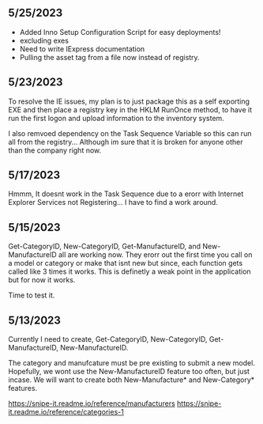 ## 5/25/2023

- Added Inno Setup Configuration Script for easy deployments!
- excluding exes
- Need to write IExpress documentation
- Pulling the asset tag from a file now instead of registry.

## 5/23/2023

To resolve the IE issues, my plan is to just package this as a self exporting EXE and then place a registry key in the HKLM RunOnce method, to have it run the first logon and upload information to the inventory system.

I also remvoed dependency on the Task Sequence Variable so this can run all from the registry... Although im sure that it is broken for anyone other than the company right now.

## 5/17/2023

Hmmm, It doesnt work in the Task Sequence due to a erorr with Internet Explorer Services not Registering... I have to find a work around.

## 5/15/2023

Get-CategoryID, New-CategoryID, Get-ManufactureID, and New-ManufactureID all are working now. They erorr out the first time you call on a model or category or make that isnt new but since, each function gets called like 3 times it works. This is definetly a weak point in the application but for now it works. 

Time to test it.

## 5/13/2023

Currently I need to create, Get-CategoryID, New-CategoryID, Get-ManufactureID, New-ManufactureID.

The category and manufcature must be pre existing to submit a new model. Hopefully, we wont use the New-ManufactureID feature too often, but just incase. We will want to create both New-Manufacture* and New-Category* features.

https://snipe-it.readme.io/reference/manufacturers
https://snipe-it.readme.io/reference/categories-1